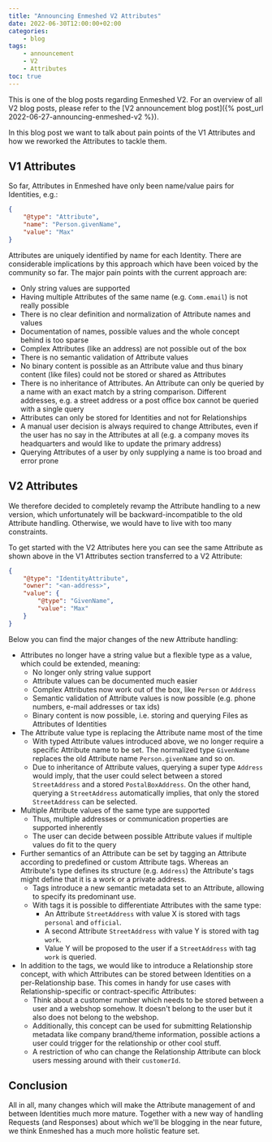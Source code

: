 ```yaml
---
title: "Announcing Enmeshed V2 Attributes"
date: 2022-06-30T12:00:00+02:00
categories:
    - blog
tags:
    - announcement
    - V2
    - Attributes
toc: true
---
```


This is one of the blog posts regarding Enmeshed V2. For an overview of all V2 blog posts, please refer to the [V2 announcement blog post]({% post_url 2022-06-27-announcing-enmeshed-v2 %}).

In this blog post we want to talk about pain points of the V1 Attributes and how we reworked the Attributes to tackle them.

## V1 Attributes

So far, Attributes in Enmeshed have only been name/value pairs for Identities, e.g.:

```json
{
    "@type": "Attribute",
    "name": "Person.givenName",
    "value": "Max"
}
```

Attributes are uniquely identified by name for each Identity. There are considerable implications by this approach which have been voiced by the community so far. The major pain points with the current approach are:

-   Only string values are supported
-   Having multiple Attributes of the same name (e.g. `Comm.email`) is not really possible
-   There is no clear definition and normalization of Attribute names and values
-   Documentation of names, possible values and the whole concept behind is too sparse
-   Complex Attributes (like an address) are not possible out of the box
-   There is no semantic validation of Attribute values
-   No binary content is possible as an Attribute value and thus binary content (like files) could not be stored or shared as Attributes
-   There is no inheritance of Attributes. An Attribute can only be queried by a name with an exact match by a string comparison. Different addresses, e.g. a street address or a post office box cannot be queried with a single query
-   Attributes can only be stored for Identities and not for Relationships
-   A manual user decision is always required to change Attributes, even if the user has no say in the Attributes at all (e.g. a company moves its headquarters and would like to update the primary address)
-   Querying Attributes of a user by only supplying a name is too broad and error prone

## V2 Attributes

We therefore decided to completely revamp the Attribute handling to a new version, which unfortunately will be backward-incompatible to the old Attribute handling. Otherwise, we would have to live with too many constraints.

To get started with the V2 Attributes here you can see the same Attribute as shown above in the V1 Attributes section transferred to a V2 Attribute:

```json
{
    "@type": "IdentityAttribute",
    "owner": "<an-address>",
    "value": {
        "@type": "GivenName",
        "value": "Max"
    }
}
```

Below you can find the major changes of the new Attribute handling:

-   Attributes no longer have a string value but a flexible type as a value, which could be extended, meaning:
    -   No longer only string value support
    -   Attribute values can be documented much easier
    -   Complex Attributes now work out of the box, like `Person` or `Address`
    -   Semantic validation of Attribute values is now possible (e.g. phone numbers, e-mail addresses or tax ids)
    -   Binary content is now possible, i.e. storing and querying Files as Attributes of Identities
-   The Attribute value type is replacing the Attribute name most of the time
    -   With typed Attribute values introduced above, we no longer require a specific Attribute name to be set. The normalized type `GivenName` replaces the old Attribute name `Person.givenName` and so on.
    -   Due to inheritance of Attribute values, querying a super type `Address` would imply, that the user could select between a stored `StreetAddress` and a stored `PostalBoxAddress`. On the other hand, querying a `StreetAddress` automatically implies, that only the stored `StreetAddress` can be selected.
-   Multiple Attribute values of the same type are supported
    -   Thus, multiple addresses or communication properties are supported inherently
    -   The user can decide between possible Attribute values if multiple values do fit to the query
-   Further semantics of an Attribute can be set by tagging an Attribute according to predefined or custom Attribute tags. Whereas an Attribute's type defines its structure (e.g. `Address`) the Attribute's tags might define that it is a work or a private address.
    -   Tags introduce a new semantic metadata set to an Attribute, allowing to specify its predominant use.
    -   With tags it is possible to differentiate Attributes with the same type:
        -   An Attribute `StreetAddress` with value X is stored with tags `personal` and `official`.
        -   A second Attribute `StreetAddress` with value Y is stored with tag `work`.
        -   Value Y will be proposed to the user if a `StreetAddress` with tag `work` is queried.
-   In addition to the tags, we would like to introduce a Relationship store concept, with which Attributes can be stored between Identities on a per-Relationship base. This comes in handy for use cases with Relationship-specific or contract-specific Attributes:
    -   Think about a customer number which needs to be stored between a user and a webshop somehow. It doesn't belong to the user but it also does not belong to the webshop.
    -   Additionally, this concept can be used for submitting Relationship metadata like company brand/theme information, possible actions a user could trigger for the relationship or other cool stuff.
    -   A restriction of who can change the Relationship Attribute can block users messing around with their `customerId`.

## Conclusion

All in all, many changes which will make the Attribute management of and between Identities much more mature. Together with a new way of handling Requests (and Responses) about which we'll be blogging in the near future, we think Enmeshed has a much more holistic feature set.
